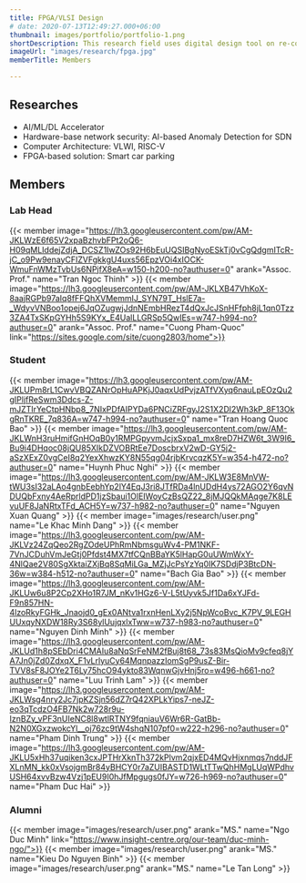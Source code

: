 ```yaml
---
title: FPGA/VLSI Design
# date: 2020-07-13T12:49:27.000+06:00
thumbnail: images/portfolio/portfolio-1.png
shortDescription: This research field uses digital design tool on re-configurable hardware platforms to accelerate applications, algorithms that require high computational complexity.
imageUrl: "images/research/fpga.jpg"
memberTitle: Members

---
```

## Researches  

+ AI/ML/DL Accelerator
+ Hardware-base network security: AI-based Anomaly Detection for SDN
+ Computer Architecture: VLWI, RISC-V
+ FPGA-based solution: Smart car parking


## Members    

### Lab Head
{{< member image="https://lh3.googleusercontent.com/pw/AM-JKLWzE6f65V2xpaBzhvbFPt2oQ6-H09qMLIddejZdjA_DCSZ1IwZOs92H6bEuUQSIBgNyoESkTj0vCgQdgmITcR-jC_o9Pw9enayCFIZVFgkkgU4uxs56EpzVOi4xIOCK-WmuFnWMzTvbUs6NPjfX8eA=w150-h200-no?authuser=0" arank="Assoc. Prof." name="Tran Ngoc Thinh" >}}
{{< member image="https://lh3.googleusercontent.com/pw/AM-JKLXB47VhKoX-8aajRGPb97aIq8fFFQhXVMemmIJ_SYN79T_HslE7a-_WdyvVNBoo1opej6JqOZugwjJdnNEmbHRezT4dQxJcJSnHFfph8jL1qn0Tzz3ZA4TxSKpGYHh5S9KYx_E4UalLLGRSp5QwIEs=w747-h994-no?authuser=0" arank="Assoc. Prof." name="Cuong Pham-Quoc" link="https://sites.google.com/site/cuong2803/home">}}

### Student
{{< member image="https://lh3.googleusercontent.com/pw/AM-JKLUPm8rL1CwvVBQZANrOpHuAPKjJ0aqxUdPvjzATfVXyq6nauLpEOzQu2gIPljfReSwm3Ddcs-Z-mJZTIrYeCtpHNbp8_7NIxPDfAIPYDa6PNCiZRFgyJ2S1X2Dl2Wh3kP_8F13OkgRnTKRE_7q836A=w747-h994-no?authuser=0" name="Tran Hoang Quoc Bao" >}}
{{< member image="https://lh3.googleusercontent.com/pw/AM-JKLWnH3ruHmifGnHOqB0y1RMPGpyvmJcjxSxpa1_mx8reD7HZW6t_3W9I6_Bu9i4DHqoc08jQU85XIkDZVOBRtEe7DoscbrxV2wD-GY5j2-aSzXExZ0vgCeI8q2YexXhwzKY8N55qg04rjbKrvcqzK5Y=w354-h472-no?authuser=0" name="Huynh Phuc Nghi" >}}
{{< member image="https://lh3.googleusercontent.com/pw/AM-JKLW3E8MnVW-tWU3sI32aLAo4gnbEebhYp2lY4EqJ3ri8JTfRDa4lnUDdH4ys72AGO2Y6qvNDUQbFxny4AeRprldPD1jzSbaui1OlEIWoyCzBsQZ22_8jMJQQkMAqge7K8LEvuUF8JaNRtxTFd_ACH5Y=w737-h982-no?authuser=0" name="Nguyen Xuan Quang" >}}
{{< member image="images/research/user.png" name="Le Khac Minh Dang" >}}
{{< member image="https://lh3.googleusercontent.com/pw/AM-JKLVz24ZqQeo2RgZOdeUPhRmNbmsguWv4-PM1NKF-7VnJCDuhVmJeGtj0Pfdst4MX7tfCQnBBaYK5lHapG0uUWmWxY-4NlQae2V80SgXktaiZXjBq8SqMiLGa_MZjJcPsYzYq0IK7SDdjP3BtcDN-36w=w384-h512-no?authuser=0" name="Bach Gia Bao" >}}
{{< member image="https://lh3.googleusercontent.com/pw/AM-JKLUw6u8P2Cp2XHo1R7JM_nKv1HGz6-V-L5tUyvk5Jf1Da6xYJFd-F9n857HN-4lzoRkyFGHk_Jnaojd0_gEx0ANtva1rxnHenLXy2j5NpWcoBvc_K7PV_9LEGHUUxqyNXDW18Ry3S68ylUujqxlxTww=w737-h983-no?authuser=0" name="Nguyen Dinh Minh" >}}
{{< member image="https://lh3.googleusercontent.com/pw/AM-JKLUd1h8pSEbDri4CMAIu8aNqSrFeNM2fBuj8t68_73s83MsQioMv9cfeq8jYA7Jn0jZd0ZdxqX_F1vLrlyuCy64MqnpazzIomSgP9usZ-Bir-TVV8sF8JOYe2T6Ly75hcO94ykto83WqnwGjvHnj5ro=w496-h661-no?authuser=0" name="Luu Trinh Lam" >}}
{{< member image="https://lh3.googleusercontent.com/pw/AM-JKLWsg4nry2Jc7jpKZSjn56dZ7rQ42XPLkYips7-neJZ-eo3qTcdzO4FB7Nk2w728r9u-IznBZy_vPF3nUIeNC8l8wtlRTNY9fqniauV6Wr6R-GatBb-N2N0XGxzwokcYl__oj76zc9tW4shqN107pf0=w222-h296-no?authuser=0" name="Pham Dinh Trung" >}}
{{< member image="https://lh3.googleusercontent.com/pw/AM-JKLU5xHh37uqiken3cxJPTHrXknTh372kPlvm2qjxED4MQvHjxnmqs7nddJFXLnMN_kk0xVsojgmBr84yBHCY0r7aZUIBASTD1WLtTTwQhHMgLUqWPdhvUSH64xvvBzw4Vzj1pEU9I0hJfMpgugs0fJY=w726-h969-no?authuser=0" name="Pham Duc Hai" >}}

### Alumni
{{< member image="images/research/user.png" arank="MS." name="Ngo Duc Minh" link="https://www.insight-centre.org/our-team/duc-minh-ngo/">}}
{{< member image="images/research/user.png" arank="MS." name="Kieu Do Nguyen Binh" >}}
{{< member image="images/research/user.png" arank="MS." name="Le Tan Long" >}}